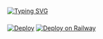 ###
[![Typing SVG](https://readme-typing-svg.herokuapp.com?color=16D400&size=25&width=770&lines=tukang+copy+paste+code+by+onnoyukihiro)](https://git.io/typing-svg)
###
[![Deploy](https://www.herokucdn.com/deploy/button.svg)](https://heroku.com/deploy)
[![Deploy on Railway](https://railway.app/button.svg)](https://railway.app/new/template?template=https://github.com/kopisusi/pait)

